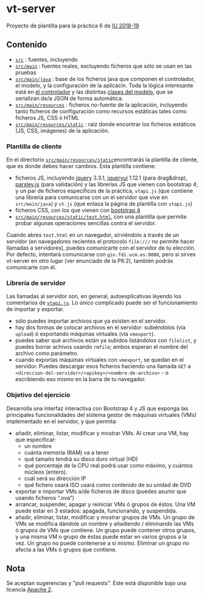 # vt-server

Proyecto de plantilla para la práctica 6 de [IU 2018-19](https://cv4.ucm.es/moodle/course/view.php?id=106924)

## Contenido

- [`src`](https://github.com/manuel-freire/vt-server/blob/master/src) : fuentes, incluyendo
- [`src/main`](https://github.com/manuel-freire/vt-server/blob/master/src/main) : fuentes reales, excluyendo ficheros que sólo se usan en las pruebas
- [`src/main/java`](https://github.com/manuel-freire/vt-server/blob/master/src/main/java) : base de los ficheros java que componen el controlador, el modelo, y la configuración de la aplicacin. Toda la lógica interesante está en [el controlador](https://github.com/manuel-freire/vt-server/blob/master/src/main/java/es/ucm/fdi/iu/controller/RootController.java) y las distintas [clases del modelo](https://github.com/manuel-freire/vt-server/tree/master/src/main/java/es/ucm/fdi/iu/model), que se serializan de/a JSON de forma automática.
- [`src/main/resources`](https://github.com/manuel-freire/vt-server/blob/master/src/main/resources) : ficheros no-fuente de la aplicación, incluyendo tanto ficheros de configuración como recursos estáticas tales como ficheros JS, CSS ó HTML
- [`src/main/resources/static`](https://github.com/manuel-freire/vt-server/blob/master/src/main/resources/static) : raiz donde encontrar los ficheros estáticos (JS, CSS, imágenes) de la aplicación.

### Plantilla de cliente

En el directorio [`src/main/resources/static`](https://github.com/manuel-freire/vt-server/blob/master/src/main/resources/static/)encontrarás la plantilla de cliente, que es donde debes hacer cambios. Esta plantilla contiene:

- ficheros JS, incluyendo [jquery](https://api.jquery.com/) 3.3.1, [jqueryui](https://jqueryui.com/droppable/#revert) 1.12.1 (para drag&drop), [parsley.js](http://parsleyjs.org/doc/examples.html) (para validación) y las librerías JS que vienen con bootstrap 4; y un par de ficheros específicos de la práctica, `vtapi.js` (que contiene una librería para comunicarse con un el servidor que vive en `src/main/java`) y `vt.js` (que enlaza la página de plantilla con `vtapi.js`)
- ficheros CSS, con los que vienen con [bootstrap 4](https://getbootstrap.com/docs/4.1/components/alerts/)
- [`src/main/resources/static/test.html`](https://github.com/manuel-freire/vt-server/blob/master/src/main/resources/static/test.html), con una plantilla que permite probar algunas operaciones sencillas contra el servidor.

Cuando abres `test.html` en un navegador, sirviéndolo a través de un servidor (en navegadores recientes el protocolo `file:///` no permite hacer llamadas a servidores), puedes comunicarte con el servidor de tu elección. Por defecto, intentará comunicarse con `gin.fdi.ucm.es:8080`, pero si sirves vt-server en otro lugar (ver enunciado de la P6.2), también podrás comunicarte con él.

### Librería de servidor

Las llamadas al servidor son, en general, autoexplicativas leyendo los comentarios de [`vtapi.js`](https://github.com/manuel-freire/vt-server/blob/master/src/main/resources/static/js/vtapi.js). Lo único complicado puede ser el funcionamiento de importar y exportar. 
* sólo puedes importar archivos que ya existen en el servidor.
* hay dos formas de colocar archivos en el servidor: subiéndolos (vía `upload`) ó exportando máquinas virtuales (vía `vmexport`).
* puedes saber qué archivos están ya subidos listándolos con `filelist`, y puedes borrar achivos usando `rmfile`; ambos esperan el nombre del archivo como parámetro.
* cuando exportas máquinas virtuales con `vmexport`, se quedan en el servidor. Puedes descargar esos ficheros haciendo una llamada `GET` a `<direccion-del-servidor>/<apikey>/<nombre-de-archivo>` - o escribiendo eso mismo en la barra de tu navegador.

### Objetivo del ejercicio

Desarrolla una interfaz interactiva con Bootstrap 4 y JS que exponga las principales funcionalidades del sistema gestor de máquinas virtuales (VMs) implementado en el servidor, y que permita:
* añadir, eliminar, listar, modificar y mostrar VMs. Al crear una VM, hay que especificar:
  - un nombre
  - cuánta memoria (RAM) va a tener
  - qué tamaño tendrá su disco duro virtual (HD)
  - qué porcentaje de la CPU real podrá usar como máximo, y cuántos núcleos (entero).
  - cuál será su dirección IP
  - qué fichero usará ISO usará como contenido de su unidad de DVD
* exportar e importar VMs a/de ficheros de disco (puedes asumir que usando ficheros “.ova”)
* arrancar, suspender, apagar y reiniciar VMs ó grupos de éstos. Una VM puede estar en 3 
estados: apagada, funcionando, y suspendida.
* añadir, eliminar, listar, modificar y mostrar grupos de VMs. Un grupo de VMs se modifica 
dándole un nombre y añadiendo / eliminando las VMs ó grupos de VMs que contiene. Un 
grupo puede contener otros grupos, y una misma VM o grupo de éstas puede estar en varios 
grupos a la vez. Un grupo no puede contenerse a sí mismo. Eliminar un grupo no afecta a las
VMs ó grupos que contiene.

## Nota

Se aceptan sugerencias y "pull requests". Este está disponible bajo una licencia [Apache 2](https://www.apache.org/licenses/LICENSE-2.0).

